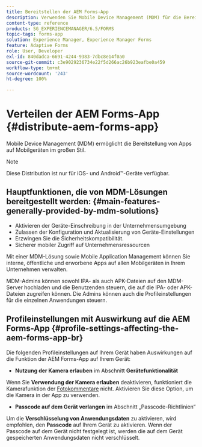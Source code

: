 ```yaml
---
title: Bereitstellen der AEM Forms-App
description: Verwenden Sie Mobile Device Management (MDM) für die Bereitstellung von Apps auf Mobilgeräten im großen Stil.
content-type: reference
products: SG_EXPERIENCEMANAGER/6.5/FORMS
topic-tags: forms-app
solution: Experience Manager, Experience Manager Forms
feature: Adaptive Forms
role: User, Developer
exl-id: 840dadca-6691-4244-9383-7dbc8e14f0a0
source-git-commit: c3e9029236734e22f5d266ac26b923eafbe0a459
workflow-type: tm+mt
source-wordcount: '243'
ht-degree: 100%

---
```


# Verteilen der AEM Forms-App {#distribute-aem-forms-app}

Mobile Device Management (MDM) ermöglicht die Bereitstellung von Apps auf Mobilgeräten im großen Stil.

>[!NOTE]
>
>Diese Distribution ist nur für iOS- und Android™-Geräte verfügbar.

## Hauptfunktionen, die von MDM-Lösungen bereitgestellt werden: {#main-features-generally-provided-by-mdm-solutions}

* Aktivieren der Geräte-Einschreibung in der Unternehmensumgebung
* Zulassen der Konfiguration und Aktualisierung von Geräte-Einstellungen
* Erzwingen Sie die Sicherheitskompatibilität.
* Sicherer mobiler Zugriff auf Unternehmensressourcen

Mit einer MDM-Lösung sowie Mobile Application Management können Sie interne, öffentliche und erworbene Apps auf allen Mobilgeräten in Ihrem Unternehmen verwalten.

MDM-Admins können sowohl IPA- als auch APK-Dateien auf den MDM-Server hochladen und die Benutzenden steuern, die auf die IPA- oder APK-Dateien zugreifen können. Die Admins können auch die Profileinstellungen für die einzelnen Anwendungen steuern.

## Profileinstellungen mit Auswirkung auf die AEM Forms-App {#profile-settings-affecting-the-aem-forms-app-br}

Die folgenden Profileinstellungen auf Ihrem Gerät haben Auswirkungen auf die Funktion der AEM Forms-App auf Ihrem Gerät:

* **Nutzung der Kamera erlauben** im Abschnitt **Gerätefunktionalität**

Wenn Sie **Verwendung der Kamera erlauben** deaktivieren, funktioniert die Kamerafunktion der [Fotokommentare](/help/forms/using/add-attachments.md) nicht. Aktivieren Sie diese Option, um die Kamera in der App zu verwenden.

* **Passcode auf dem Gerät verlangen** im Abschnitt „Passcode-Richtlinien“

Um die **Verschlüsselung von Anwendungsdaten** zu aktivieren, wird empfohlen, den **Passcode** auf Ihrem Gerät zu aktivieren. Wenn der Passcode auf dem Gerät nicht festgelegt ist, werden die auf dem Gerät gespeicherten Anwendungsdaten nicht verschlüsselt.
